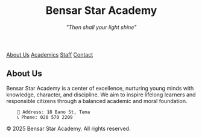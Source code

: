 <!DOCTYPE html>
<html lang="en">
<head>
  <meta charset="UTF-8">
  <meta name="viewport" content="width=device-width, initial-scale=1">
</head>
<body>

  <header>
    <h1>Bensar Star Academy</h1>
    <p><em>"Then shall your light shine"</em></p>
  </header>

  <nav>
    <a href="#about">About Us</a>
    <a href="#academics">Academics</a>
    <a href="#staff">Staff</a>
    <a href="#contact">Contact</a>
  </nav>

  <div class="container">
    <section id="about">
      <h2>About Us</h2>
      <p>Bensar Star Academy is a center of excellence, nurturing young minds with knowledge, character, and discipline. We aim to inspire lifelong learners and responsible citizens through a balanced academic and moral 
foundation.</p>
    </section>
    
        📍 Address: 18 Bano St, Tema 
        📞 Phone: 020 570 2209 
      
  </div>

  <footer>
    &copy; 2025 Bensar Star Academy. All rights reserved.
  </footer>

</body>
</html>


